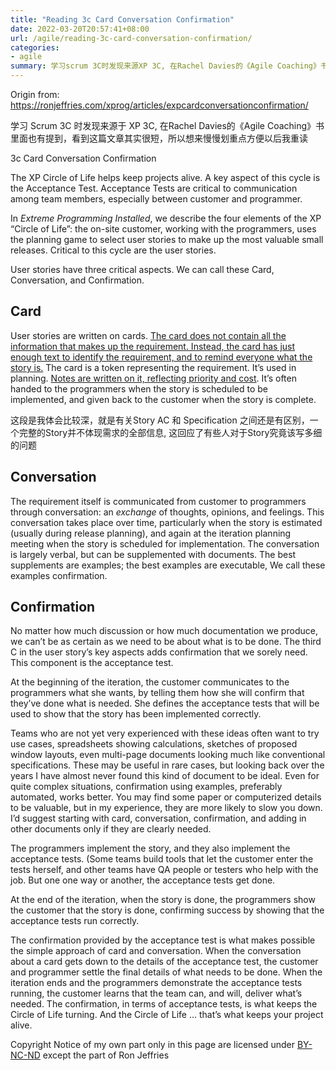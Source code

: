 ```yaml
---
title: "Reading 3c Card Conversation Confirmation"
date: 2022-03-20T20:57:41+08:00
url: /agile/reading-3c-card-conversation-confirmation/
categories:
- agile
summary: 学习scrum 3C时发现来源XP 3C, 在Rachel Davies的《Agile Coaching》书里面也有提到，看到这篇文章其实很短，所以想来慢慢划重点方便以后我重读
---
```


Origin from: https://ronjeffries.com/xprog/articles/expcardconversationconfirmation/

学习 Scrum 3C 时发现来源于 XP 3C, 在Rachel Davies的《Agile Coaching》书里面也有提到，看到这篇文章其实很短，所以想来慢慢划重点方便以后我重读

3c Card Conversation Confirmation 

The XP Circle of Life helps keep projects alive. A key aspect of this cycle is the Acceptance Test. Acceptance Tests are critical to communication among team members, especially between customer and programmer.

In *Extreme Programming Installed*, we describe the four elements of the XP “Circle of Life”: the on-site customer, working with the programmers, uses the planning game to select user stories to make up the most valuable small releases. Critical to this cycle are the user stories.

User stories have three critical aspects. We can call these Card, Conversation, and Confirmation.



## Card

User stories are written on cards. <u>The card does not contain all the information that makes up the requirement. Instead, the card has just enough text to identify the requirement, and to remind everyone what the story is.</u> The card is a token representing the requirement. It’s used in planning. <u>Notes are written on it, reflecting priority and cost</u>. It’s often handed to the programmers when the story is scheduled to be implemented, and given back to the customer when the story is complete.

这段是我体会比较深，就是有关Story AC 和 Specification 之间还是有区别，一个完整的Story并不体现需求的全部信息, 这回应了有些人对于Story究竟该写多细的问题

## Conversation

The requirement itself is communicated from customer to programmers through conversation: an *exchange* of thoughts, opinions, and feelings. This conversation takes place over time, particularly when the story is estimated (usually during release planning), and again at the iteration planning meeting when the story is scheduled for implementation. The conversation is largely verbal, but can be supplemented with documents. The best supplements are examples; the best examples are executable, We call these examples confirmation.



## Confirmation

No matter how much discussion or how much documentation we produce, we can’t be as certain as we need to be about what is to be done. The third C in the user story’s key aspects adds confirmation that we sorely need. This component is the acceptance test.

At the beginning of the iteration, the customer communicates to the programmers what she wants, by telling them how she will confirm that they’ve done what is needed. She defines the acceptance tests that will be used to show that the story has been implemented correctly.

Teams who are not yet very experienced with these ideas often want to try use cases, spreadsheets showing calculations, sketches of proposed window layouts, even multi-page documents looking much like conventional specifications. These may be useful in rare cases, but looking back over the years I have almost never found this kind of document to be ideal. Even for quite complex situations, confirmation using examples, preferably automated, works better. You may find some paper or computerized details to be valuable, but in my experience, they are more likely to slow you down. I’d suggest starting with card, conversation, confirmation, and adding in other documents only if they are clearly needed.

The programmers implement the story, and they also implement the acceptance tests. (Some teams build tools that let the customer enter the tests herself, and other teams have QA people or testers who help with the job. But one one way or another, the acceptance tests get done.

At the end of the iteration, when the story is done, the programmers show the customer that the story is done, confirming success by showing that the acceptance tests run correctly.

The confirmation provided by the acceptance test is what makes possible the simple approach of card and conversation. When the conversation about a card gets down to the details of the acceptance test, the customer and programmer settle the final details of what needs to be done. When the iteration ends and the programmers demonstrate the acceptance tests running, the customer learns that the team can, and will, deliver what’s needed. The confirmation, in terms of acceptance tests, is what keeps the Circle of Life turning. And the Circle of Life … that’s what keeps your project alive.



Copyright Notice of my own part only in this page are licensed under [BY-NC-ND](https://creativecommons.org/licenses/by-nc-nd/4.0/deed.en) except the part of Ron Jeffries
